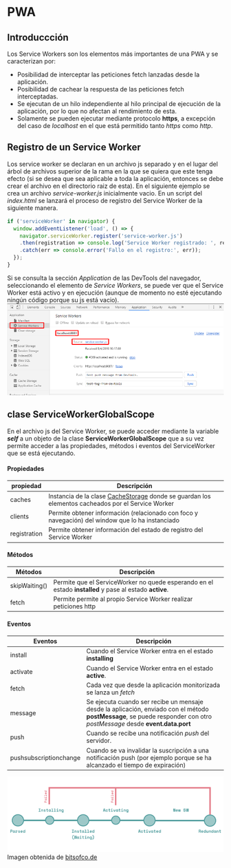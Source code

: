 # PWA
## Introduccción
Los Service Workers son los elementos más importantes de una PWA y se caracterizan por:
- Posibilidad de interceptar las peticiones fetch lanzadas desde la aplicación.
- Posibilidad de cachear la respuesta de las peticiones fetch interceptadas.
- Se ejecutan de un hilo independiente al hilo principal de ejecución de la aplicación, por lo que no afectan al rendimiento de esta.
- Solamente se pueden ejecutar mediante protocolo **https**, a excepción del caso de *localhost* en el que está permitido tanto *https* como *http*.

## Registro de un Service Worker
Los service worker se declaran en un archivo js separado y en el lugar del árbol de archivos superior de la rama en la que se quiera que este tenga efecto (si se desea que sea aplicable a toda la aplicación, entonces se debe crear el archivo en el directorio raiz de esta). En el siguiente ejemplo se crea un archivo *service-worker.js* inicialmente vacio. En un script del *index.html* se lanzará el proceso de registro del Service Worker de la siguiente manera.

```javascript
if ('serviceWorker' in navigator) {
  window.addEventListener('load', () => {
    navigator.serviceWorker.register('service-worker.js')
    .then(registration => console.log('Service Worker registrado: ', registration))
    .catch(err => console.error('Fallo en el registro:', err));
  });
}
```
Si se consulta la sección *Application* de las DevTools del navegador, seleccionando el elemento de *Service Workers*, se puede ver que el Service Worker está activo y en ejecución (aunque de momento no esté ejecutando ningún código porque su js está vacio).
![alt text](./img/ServiceWorker_01_InitialStartup.png "Service Worker iniciado")

## clase ServiceWorkerGlobalScope
En el archivo js del Service Worker, se puede acceder mediante la variable ***self*** a un objeto de la clase **ServiceWorkerGlobalScope** que a su vez permite acceder a las propiedades, métodos i eventos del ServiceWorker que se está ejecutando.
#### Propiedades

| propiedad    | Descripción                                            |
| ------------ | -------------------------------------------------------|
| caches       | Instancia de la clase [CacheStorage](https://developer.mozilla.org/en-US/docs/Web/API/CacheStorage) donde se guardan los elementos cacheados por el Service Worker |
| clients      | Permite obtener información (relacionado con foco y navegación) del window que lo ha instanciado |
| registration | Permite obtener información del estado de registro del Service Worker |

#### Métodos

| Métodos       | Descripción                                            |
| ------------- | -------------------------------------------------------|
| skipWaiting() | Permite que el ServiceWorker no quede esperando en el estado **installed** y pase al estado **active**. |
| fetch         | Permite permite al propio Service Worker realizar peticiones http |

#### Eventos

| Eventos                | Descripción                                            |
| ---------------------- | -------------------------------------------------------|
| install                | Cuando el Service Worker entra en el estado **installing** |
| activate               | Cuando el Service Worker entra en el estado **active**. |
| fetch                  | Cada vez que desde la aplicación monitorizada se lanza un *fetch* |
| message                | Se ejecuta cuando ser recibe un mensaje desde la aplicación, enviado con el método **postMessage**, se puede responder con otro *postMessage* desde **event.data.port** |
| push                   | Cuando se recibe una notificación *push* del servidor. |
| pushsubscriptionchange | Cuando se va invalidar la suscripción a una notificación push (por ejemplo porque se ha alcanzado el tiempo de expiración) |

![alt text](./img/ServiceWorker_02_LifeCycle.png "Ciclo de vida de un Service Worker")
Imagen obtenida de [bitsofco.de](https://bitsofco.de/the-service-worker-lifecycle/)
